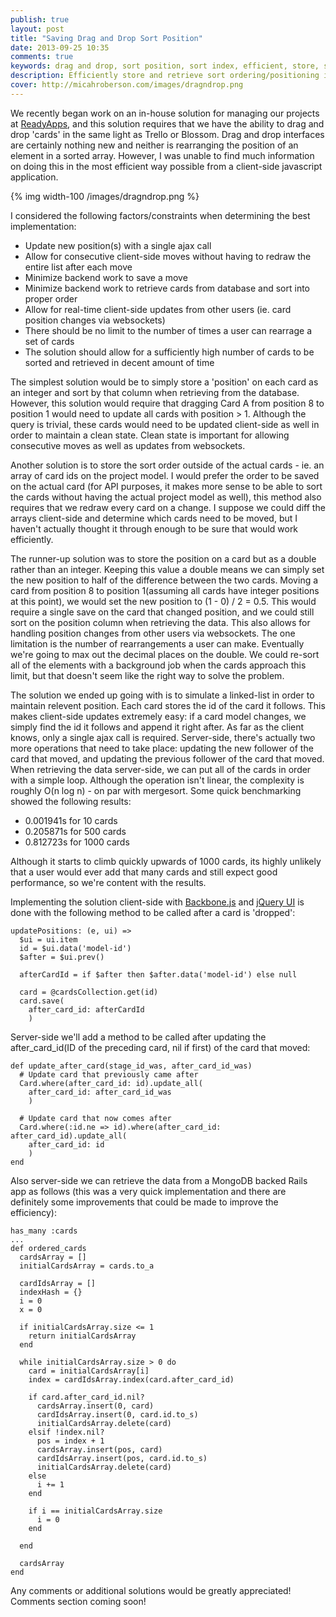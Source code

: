 ```yaml
---
publish: true
layout: post
title: "Saving Drag and Drop Sort Position"
date: 2013-09-25 10:35
comments: true
keywords: drag and drop, sort position, sort index, efficient, store, save
description: Efficiently store and retrieve sort ordering/positioning in a drag and drop GUI built with jQuery UI, Backbone.js, Rails and MongoDB.
cover: http://micahroberson.com/images/dragndrop.png
---
```


We recently began work on an in-house solution for managing our projects at [ReadyApps](https://www.readyappsdev.com), and this solution requires that we have the ability to drag and drop 'cards' in the same light as Trello or Blossom. Drag and drop interfaces are certainly nothing new and neither is rearranging the position of an element in a sorted array. However, I was unable to find much information on doing this in the most efficient way possible from a client-side javascript application. 

{% img width-100 /images/dragndrop.png %}

I considered the following factors/constraints when determining the best implementation:

- Update new position(s) with a single ajax call
- Allow for consecutive client-side moves without having to redraw the entire list after each move
- Minimize backend work to save a move
- Minimize backend work to retrieve cards from database and sort into proper order
- Allow for real-time client-side updates from other users (ie. card position changes via websockets)
- There should be no limit to the number of times a user can rearrage a set of cards
- The solution should allow for a sufficiently high number of cards to be sorted and retrieved in decent amount of time

The simplest solution would be to simply store a 'position' on each card as an integer and sort by that column when retrieving from the database. However, this solution would require that dragging Card A from position 8 to position 1 would need to update all cards with position > 1. Although the query is trivial, these cards would need to be updated client-side as well in order to maintain a clean state. Clean state is important for allowing consecutive moves as well as updates from websockets. 

Another solution is to store the sort order outside of the actual cards - ie. an array of card ids on the project model. I would prefer the order to be saved on the actual card (for API purposes, it makes more sense to be able to sort the cards without having the actual project model as well), this method also requires that we redraw every card on a change. I suppose we could diff the arrays client-side and determine which cards need to be moved, but I haven't actually thought it through enough to be sure that would work efficiently. 

The runner-up solution was to store the position on a card but as a double rather than an integer. Keeping this value a double means we can simply set the new position to half of the difference between the two cards. Moving a card from position 8 to position 1(assuming all cards have integer positions at this point), we would set the new position to (1 - 0) / 2 = 0.5. This would require a single save on the card that changed position, and we could still sort on the position column when retrieving the data. This also allows for handling position changes from other users via websockets. The one limitation is the number of rearrangements a user can make. Eventually we're going to max out the decimal places on the double. We could re-sort all of the elements with a background job when the cards approach this limit, but that doesn't seem like the right way to solve the problem. 

The solution we ended up going with is to simulate a linked-list in order to maintain relevent position. Each card stores the id of the card it follows. This makes client-side updates extremely easy: if a card model changes, we simply find the id it follows and append it right after. As far as the client knows, only a single ajax call is required. Server-side, there's actually two more operations that need to take place: updating the new follower of the card that moved, and updating the previous follower of the card that moved. When retrieving the data server-side, we can put all of the cards in order with a simple loop. Although the operation isn't linear, the complexity is roughly O(n log n) - on par with mergesort. Some quick benchmarking showed the following results:

- 0.001941s for 10 cards
- 0.205871s for 500 cards
- 0.812723s for 1000 cards

Although it starts to climb quickly upwards of 1000 cards, its highly unlikely that a user would ever add that many cards and still expect good performance, so we're content with the results. 

Implementing the solution client-side with [Backbone.js](http://www.backbonejs.org) and [jQuery UI](http://www.jqueryui.com) is done with the following method to be called after a card is 'dropped':

    updatePositions: (e, ui) =>
      $ui = ui.item
      id = $ui.data('model-id')
      $after = $ui.prev()

      afterCardId = if $after then $after.data('model-id') else null

      card = @cardsCollection.get(id)
      card.save(
        after_card_id: afterCardId
        )

Server-side we'll add a method to be called after updating the after_card_id(ID of the preceding card, nil if first) of the card that moved:

    def update_after_card(stage_id_was, after_card_id_was)
      # Update card that previously came after
      Card.where(after_card_id: id).update_all(
        after_card_id: after_card_id_was
        )

      # Update card that now comes after
      Card.where(:id.ne => id).where(after_card_id: after_card_id).update_all(
        after_card_id: id
        )
    end

Also server-side we can retrieve the data from a MongoDB backed Rails app as follows (this was a very quick implementation and there are definitely some improvements that could be made to improve the efficiency):

    has_many :cards
    ...
    def ordered_cards
      cardsArray = []
      initialCardsArray = cards.to_a
      
      cardIdsArray = []
      indexHash = {}
      i = 0
      x = 0

      if initialCardsArray.size <= 1
        return initialCardsArray
      end

      while initialCardsArray.size > 0 do
        card = initialCardsArray[i]
        index = cardIdsArray.index(card.after_card_id)
        
        if card.after_card_id.nil?
          cardsArray.insert(0, card)
          cardIdsArray.insert(0, card.id.to_s)
          initialCardsArray.delete(card)
        elsif !index.nil?
          pos = index + 1
          cardsArray.insert(pos, card)
          cardIdsArray.insert(pos, card.id.to_s)
          initialCardsArray.delete(card)
        else
          i += 1
        end
        
        if i == initialCardsArray.size
          i = 0
        end
        
      end

      cardsArray
    end

Any comments or additional solutions would be greatly appreciated! Comments section coming soon!
